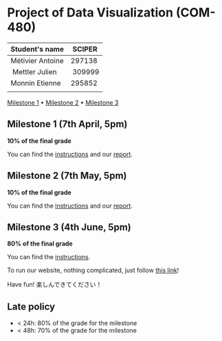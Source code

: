 # Project of Data Visualization (COM-480)

| Student's name | SCIPER |
| -------------- | ------ |
| Métivier Antoine | 297138 |
| Mettler Julien | 309999 |
| Monnin Etienne | 295852 |
| | |

[Milestone 1](#milestone-1) • [Milestone 2](#milestone-2) • [Milestone 3](#milestone-3)

## Milestone 1 (7th April, 5pm)

**10% of the final grade**

You can find the [instructions](/reports/milestone1/milestone1_instructions.pdf) and our [report](/reports/milestone1/milestone1.md).

## Milestone 2 (7th May, 5pm)

**10% of the final grade**

You can find the [instructions](/reports/milestone2/milestone2_instructions.pdf) and our [report](/reports/milestone2/milestone2.pdf).

## Milestone 3 (4th June, 5pm)

**80% of the final grade**

You can find the [instructions](/reports/milestone3/milestone3_instructions.pdf).

To run our website, nothing complicated, just follow [this link](https://com-480-data-visualization.github.io/project-2023-vizmoica/)! 

Have fun! 楽しんできてください！

## Late policy

- < 24h: 80% of the grade for the milestone
- < 48h: 70% of the grade for the milestone

